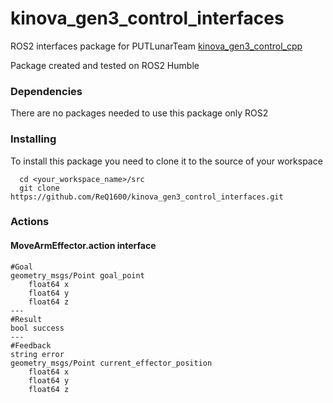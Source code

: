 # kinova_gen3_control_interfaces
ROS2 interfaces package for PUTLunarTeam [kinova_gen3_control_cpp](https://github.com/ReQ1600/kinova_gen3_control_cpp)

Package created and tested on ROS2 Humble

### Dependencies
There are no packages needed to use this package only ROS2

### Installing
To install this package you need to clone it to the source of your workspace
~~~
  cd <your_workspace_name>/src
  git clone https://github.com/ReQ1600/kinova_gen3_control_interfaces.git
~~~

### Actions
#### MoveArmEffector.action interface
~~~
#Goal
geometry_msgs/Point goal_point
	float64 x
	float64 y
	float64 z
---
#Result
bool success
---
#Feedback
string error
geometry_msgs/Point current_effector_position
	float64 x
	float64 y
	float64 z
~~~
